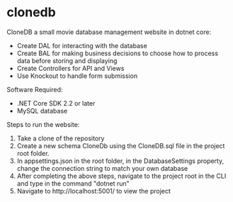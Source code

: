 # clonedb

CloneDB a small movie database management website in dotnet core:
* Create DAL for interacting with the database
* Create BAL for making business decisions to choose how to process data before storing and displaying
* Create Controllers for API and Views
* Use Knockout to handle form submission

Software Required:
* .NET Core SDK 2.2 or later
* MySQL database

Steps to run the website:
1. Take a clone of the repository
2. Create a new schema CloneDb using the CloneDB.sql file in the project root folder.
3. In appsettings.json in the root folder, in the DatabaseSettings property, change the connection string to match your own database
4. After completing the above steps, navigate to the project root in the CLI and type in the command "dotnet run"
5. Navigate to http://localhost:5001/ to view the project
